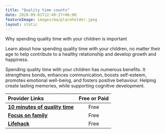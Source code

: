 ```yaml
---
title: "Quality time counts"
date: 2020-09-01T12:49:27+06:00
featureImage: images/ma/placeholder.jpeg
layout: static
---
```


Why spending quality time with your children is important

Learn about how spending quality time with your children, no matter their age to help contribute to a healthy relationship and develop growth and happiness.

Spending quality time with your children has numerous benefits. It strengthens bonds, enhances communication, boosts self-esteem, promotes emotional well-being, and fosters positive behaviour. Helping create lasting memories, while supporting cognitive development.

| Provider Links      | Free or Paid  |  
| :-----------          | :--------------:      |  
| [**10 minutes of quality time**](https://10minutesofqualitytime.com/what-are-the-benefits-spending-quality-time-kids/) | Free | 
| [**Focus on family**](https://www.focusonthefamily.com/parenting/50-games-and-activities-to-do-with-your-kids/) | Free | 
| [**Lifehack**](https://www.lifehack.org/808737/spending-time-with-family) | Free | 
  

<br/><br/>







